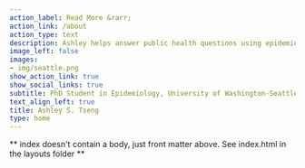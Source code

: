 ```yaml
---
action_label: Read More &rarr;
action_link: /about
action_type: text
description: Ashley helps answer public health questions using epidemiologic methods. Her research focuses on infectious diseases, data science, and novel technologies.
image_left: false
images:
- img/seattle.png
show_action_link: true
show_social_links: true
subtitle: PhD Student in Epidemiology, University of Washington-Seattle
text_align_left: true
title: Ashley S. Tseng
type: home
---
```


** index doesn't contain a body, just front matter above.
See index.html in the layouts folder **
